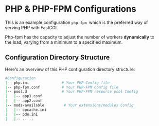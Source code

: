 
# PHP & PHP-FPM Configurations

This is an example configuration `php-fpm`  which is the preferred way of serving PHP with FastCGI.

Php-fpm has the capacity to adjust the number of workers **dynamically** to the load, varying from a minimum to a specified maximum.


## Configuration Directory Structure

Here's an overview of this PHP configuration directory structure:

```bash
#Configuration
|-- php.ini               # Your PHP Config file
|-- php-fpm.conf          # Your PHP-FPM Config file
|-- pool.d                # Your PHP-FPM resource pool Config
|   |-- app1.conf
|   |-- app2.conf
|-- mods-available         # Your extensions/modules Config
|   |-- opcache.ini
|   |-- pdo.ini
|   |-- .....
```
